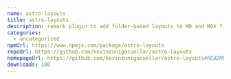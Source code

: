 ```yaml
---
name: astro-layouts
title: astro-layouts
description: remark plugin to add folder-based layouts to MD and MDX files in Astro
categories:
  - uncategorized
npmUrl: https://www.npmjs.com/package/astro-layouts
repoUrl: https://github.com/kevinzunigacuellar/astro-layouts
homepageUrl: https://github.com/kevinzunigacuellar/astro-layouts#README
downloads: 100
---
```

